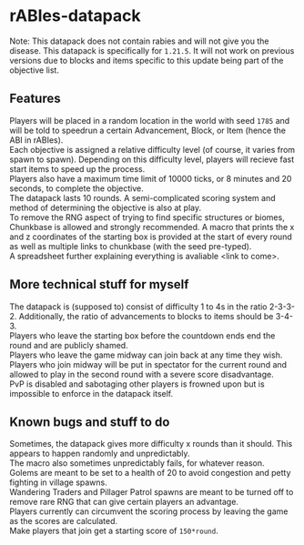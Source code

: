 # rABIes-datapack
Note: This datapack does not contain rabies and will not give you the disease. This datapack is specifically for `1.21.5`. It will not work on previous versions due to blocks and items specific to this update being part of the objective list.

## Features
Players will be placed in a random location in the world with seed `1785` and will be told to speedrun a certain Advancement, Block, or Item (hence the ABI in rABIes).<br>
Each objective is assigned a relative difficulty level (of course, it varies from spawn to spawn). Depending on this difficulty level, players will recieve fast start items to speed up the process. <br>
Players also have a maximum time limit of 10000 ticks, or 8 minutes and 20 seconds, to complete the objective. <br>
The datapack lasts 10 rounds. A semi-complicated scoring system and method of determining the objective is also at play. <br>
To remove the RNG aspect of trying to find specific structures or biomes, Chunkbase is allowed and strongly recommended. A macro that prints the x and z coordinates of the starting box is provided at the start of every round as well as multiple links to chunkbase (with the seed pre-typed). <br>
A spreadsheet further explaining everything is avaliable \<link to come\>.


## More technical stuff for myself
The datapack is (supposed to) consist of difficulty 1 to 4s in the ratio 2-3-3-2. Additionally, the ratio of advancements to blocks to items should be 3-4-3.<br>
Players who leave the starting box before the countdown ends end the round and are publicly shamed.<br>
Players who leave the game midway can join back at any time they wish.<br>
Players who join midway will be put in spectator for the current round and allowed to play in the second round with a severe score disadvantage.<br>
PvP is disabled and sabotaging other players is frowned upon but is impossible to enforce in the datapack itself.

## Known bugs and stuff to do
Sometimes, the datapack gives more difficulty x rounds than it should. This appears to happen randomly and unpredictably.<br>
The macro also sometimes unpredictably fails, for whatever reason.<br>
Golems are meant to be set to a health of 20 to avoid congestion and petty fighting in village spawns.<br>
Wandering Traders and Pillager Patrol spawns are meant to be turned off to remove rare RNG that can give certain players an advantage.<br>
Players currently can circumvent the scoring process by leaving the game as the scores are calculated.<br>
Make players that join get a starting score of `150*round`. 
